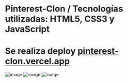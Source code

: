 # Pinterest-Clon / Tecnologías utilizadas: HTML5, CSS3 y JavaScript 
# Se realiza deploy [pinterest-clon.vercel.app](https://pinterest-clon.vercel.app/)
![image](https://user-images.githubusercontent.com/86698059/205677233-f46cc14a-b3d7-43bf-be19-c4a922f439cf.png)
![image](https://user-images.githubusercontent.com/86698059/205678366-a1da58c1-dd26-48f7-9f21-02e95c5d8b5d.png)
![image](https://user-images.githubusercontent.com/86698059/205679073-ddba3592-1f15-40f3-83d6-5de55e9e0370.png)
